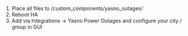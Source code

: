 1. Place all files to /custom_components/yasno_outages/
2. Reboot HA
3. Add via Integrations -> Yasno Power Outages and configure your city / group in GUI
